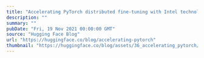 ```yaml
---
title: "Accelerating PyTorch distributed fine-tuning with Intel technologies"
description: ""
summary: ""
pubDate: "Fri, 19 Nov 2021 00:00:00 GMT"
source: "Hugging Face Blog"
url: "https://huggingface.co/blog/accelerating-pytorch"
thumbnail: "https://huggingface.co/blog/assets/36_accelerating_pytorch/04_four_nodes.png"
---
```


